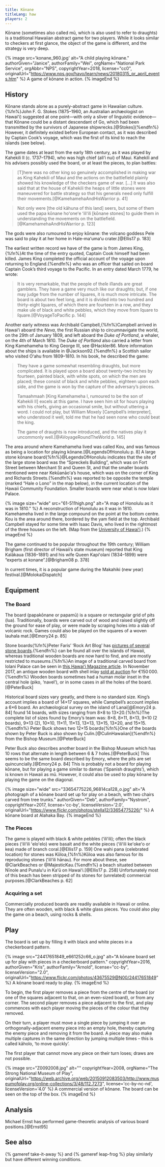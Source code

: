 ```yaml
---
title: Kōnane
titleLang: haw
players: 2
---
```


<p class="lead"><span class="noun" lang="haw">Kōnane</span> (sometimes also called <span
lang="haw">mū</span>, which is also used to refer to draughts) is a traditional
Hawaiian abstract game for two players. While it looks similar to checkers at
first glance, the object of the game is different, and the strategy is very
deep.</p>

<!-- excerpt -->

{% image 
    src='konane_960.jpg'
    alt="A child playing kōnane."
    authorGiven="Janice", authorFamily="Wei",
    orgName="National Park Service", orgAbbr="NPS",
    copyrightYear=2018,
    license="cc0",
    originalUrl="https://www.nps.gov/havo/learn/news/20180315_pr_april_events.htm" %}
A game of <span lang="haw">kōnane</span> in action.
{% imageEnd %}

## History

<span class="noun" lang="haw">Kōnane</span> stands alone as a purely-abstract game in
Hawaiian culture.{%fn%}John F. G. Stokes (1875–1960, an Australian archæologist
on <span class="noun" lang="haw">Hawaiʻi</span>) suggested at one point—with only a sliver of
linguistic evidence—that <span class="noun" lang="haw">Kōnane</span> could be a distant
descendant of Go, which had been transmitted by the survivors of Japanese
shipwrecks.[@Stokes]{%endfn%}  However, it definitely existed before European
contact, as it was described by Captain Cook’s voyage, which was the first of
its kind to reach the islands (see below).

The game dates at least from the early 18th century, as it was played by
Kahekili II (c. 1737–1794), who was high chief (<span lang="haw">aliʻi
nui</span>) of Maui. Kahekili and his advisers possibly used the board, or at
least the pieces, to plan battles:

> [T]here was no other king so genuinely accomplished in making war as King
> Kahekili of Maui and the actions on the battlefield plainly showed his
> knowledge of the checkers game of war. […] It was also said that at the house
> of Kahekili the heaps of little stones were maneuvered for battle strategy so
> that his generals need only fulfill their movements.[@KamehamehaAndHisWarrior
> p. 41]

> Not only were [the old <span lang="haw">kāhuna</span> of this land] seers, but
> some of them used the <span lang="haw">papa kōnane hoʻoneʻe ʻiliʻili</span>
> [<span lang="haw">kōnane</span> stones] to guide them in understanding the
> movements on the battlefield.[@KamehamehaAndHisWarrior p. 123]

The gods were also rumoured to enjoy <span lang="haw">kōnane</span>: the volcano
goddess <span class="noun" lang="haw">Pele</span> was said to play it at her home in <Noun
lang="haw">Hale-maʻumaʻu</span> crater.[@Ellis17 p. 183]

The earliest written record we have of the game is from James King,{%fn%}At the
time of the entry quoted, Captain Cook himself had been killed. James King
completed the official account of the voyage upon returning to England.{%endfn%}
who was an officer that sailed on board Captain Cook’s third voyage to the
Pacific.  In an entry dated March 1779, he wrote:

> It is very remarkable, that the people of theſe iſlands are great gamblers.
> They have a game very much like our draughts; but, if one may judge from the
> number of ſquares, it is much more intricate. The board is about two feet
> long, and it is divided into two hundred and thirty-eight ſquares, of which
> there are fourteen in a row, and they make uſe of black and white pebbles,
> which they move from ſquare to ſquare.[@VoyageToPacific p. 144]</p>

Another early witness was Archibald Campbell,{%fn%}Campbell arrived in <Noun
lang="haw">Hawaiʻi</span> aboard the <em>Neva</em>, the first Russian ship to
circumnavigate the world, on the 29th of January 1809, and left aboard the
<em>Duke of Portland</em>, a whaler, on the 4th of March 1810. The <em>Duke of
Portland</em> also carried a letter from King Kamehameha to King George III, see
@Hackler86. More information about the ships is available in
@Jackson92.{%endfn%} a Scottish sailor who visited Oʻahu from
1809–1810. In his book, he described the game:

> They have a game somewhat resembling draughts, but more complicated. It is
> played upon a board about twenty-two inches by fourteen, painted black, with
> white spots, on which the men are placed; these consist of black and white
> pebbles, eighteen upon each side, and the game is won by the capture of the
> adversary’s pieces.
> 
> Tamaahmaah [King Kamehameha I, rumoured to be the son of Kahekili II] excels
> at this game. I have seen him sit for hours playing with his chiefs, giving an
> occasional smile, but without uttering a word. I could not play, but William
> Moxely [Campbell’s interpreter], who understood it well, told me that he had
> seen none who could beat the king.
>
> The game of draughts is now introduced, and the natives play it uncommonly
> well.[@AVoyageRoundTheWorld p. 145]

The area around where Kamehameha lived was called Kou, and was famous as being a
location for playing <span lang="haw">kōnane</span>.[@LegendsOfHonolulu p. 8] A
large stone <span lang="haw">kōnane</span> board{%fn%}@LegendsOfHonolulu
indicates that the site of the large stone board was the “Spreckels Building”,
which was on Fort Street between Merchant St and Queen St, and that the smaller
boards mentioned were near <span class="noun" lang="haw">Kekūanāoʻa</span>’s house, which was
on the corner of King and Richards Streets.{%endfn%} was reported to be opposite
the temple (marked “Hale o Lono” in the map below), in the current location of
the Hawaii Community Foundation. Smaller boards were near what is now Iolani
Palace.

{% image 
  size="wide"
  src="61-511high.png"
  alt="A map of Honolulu as it was in 1810." %}
A reconstruction of Honolulu as it was in 1810. Kamehameha lived in the large
compound on the point at the bottom centre. Kou is the area around there,
bordered by the yam field at the top. Archibald Campbell stayed for some time
with Isaac Davis, who lived in the rightmost of the three houses on the left.
(Map from the [University of <Noun
lang="haw">Hawaiʻi</span>](https://digicoll.manoa.hawaii.edu/savedmaps/Pages/viewtext.php?s=browse&amp;tid=61&amp;route=browseby.php&amp;by=newest).)
{% imageEnd %}

The game continued to be popular throughout the 19th century; William Brigham
(first director of Hawaii’s state museum) reported that King <Noun
lang="haw">Kalākaua</span> (1836–1891) and his wife Queen <Noun
lang="haw">Kapiʻolani</span> (1834–1899) were “experts at konane”.[@Brigham08 p.
378]

In current times, it is a popular game during the <span class="noun" lang="haw">Makahiki</span> (new year)
festival.[@MolokaiDispatch]

## Equipment

### The Board

The board (<span lang="haw">papakōnane</span> or <span lang="haw">papamū</span>)
is a square or rectangular grid of pits (<span lang="haw">lua</span>).
Traditionally, boards were carved out of wood and raised slightly off the ground
for ease of play, or were made by scraping holes into a slab of volcanic rock.
Games could also be played on the squares of a woven <span
lang="haw">lauhala</span> mat.[@Emory24 p. 85]

Stone boards{%fn%}Peter Faris’ ‘Rock Art Blog’ has [pictures of several stone
boards](https://rockartblog.blogspot.com/2013/01/hawaiian-rock-art-konane-game-boards.html).{%endfn%}
can be found all over the islands of Hawaii, whereas traditional wooden boards
are now hard to find, and are mostly restricted to museums.{%fn%}An image of a
traditional carved board from <span class="proper-noun" lang="haw">Iolani</span>
Palace can be seen in [this Hawaiʻi Magazine
article](https://www.hawaiimagazine.com/content/see-iolani-palaces-hidden-relics-once-belonged-hawaiian-royalty).
In November 2017, an antique wooden board with shell inlay [sold at
auction](https://www.christies.com/lotfinder/lot_details.aspx?intObjectID=6105340&amp;lid=1)
for €150 000.{%endfn%} Wooden boards sometimes had a human molar inset in the
central hole (<span lang="haw">piko</span>, ‘navel’), or in some cases in all
the holes of the board.[@PeterBuck]

Historical board sizes vary greatly, and there is no standard size. King’s
account implies a board of 14×17 squares, while Campbell’s account implies a 6×6
board. An archæological survey on the island of Lanai[@Emory24 p. 84] found 14
boards, with sizes ranging from 8×8 to 13×20.{%fn%}The complete list of sizes
found by Emory’s team was: 8×8, 8×11, 8×13, 9×10 (2 boards), 9×13 (2), 10×10,
11×11, 11×13, 13×13, 13×15, 13×20, and 15×15.{%endfn%} Peter Buck shows two
12×15 boards{%fn%}One of the boards shown by Peter Buck is also shown by
Culin.[@CulinHawaiian]{%endfn%} from the Bishop Museum.[@PeterBuck]

Peter Buck also describes another board in the Bishop Museum which has 10 rows
that alternate in length between 6 &amp; 7 holes.[@PeterBuck] This seems to be
the same board described by Emory, where the pits are set
quincuncially.[@Emory24 p. 84] This is probably not a board for playing <span
lang="haw">kōnane</span>, but for playing a game similar to <span
lang="es">damas</span> (‘Spanish draughts’), which is known in Hawaii as <span
lang="haw">mū</span>. However, it could also be used to play <span
lang="haw">kōnane</span> by playing the game on the diagonal.

{% image 
    size="wide"
    src="33654775226_96814ca128_o.jpg"
    alt="A photograph of a kōnane board set up for play on a beach, with two chairs carved from tree trunks."
    authorGiven="Deb", authorFamily="Nystrom",
    copyrightYear=2017,
    license='cc-by',
    licenseVersion='2.0',
    originalUrl="https://www.flickr.com/photos/stella12/33654775226/" %}
A <span lang="haw">kōnane</span> board at Alahaka Bay.
{% imageEnd %}

### The Pieces

The game is played with black &amp; white pebbles (<span
lang="haw">ʻiliʻili</span>); often the black pieces (<span lang="haw">ʻiliʻili
ʻeloʻelo</span>) were basalt and the white pieces (<span lang="haw">ʻiliʻili
keʻokeʻo</span> or <span lang="haw">kea</span>) made of branch coral.[@Ellis17
p. 159] One <span lang="haw">wahi pana</span> (celebrated location) for stones
was Kōloa,{%fn%}<span class="noun" lang="haw">Kōloa</span> was also famous for its
reproducing stones (<span lang="haw">ʻiliʻili hānau</span>). For more about
these, see @ClarkBeaches or @MajesticKau.{%endfn%} a beach situated between
Nīnole and Punaluʻu in Kaʻū on Hawaiʻi.[@Ellis17 p. 258] Unfortunately most of
this beach has been stripped of its stones for (unrelated) commercial
purposes.[@ClarkBeaches p. 62] 

### Acquiring a set

Commercially produced boards are readily available in Hawaii or online. They are
often wooden, with black &amp; white glass pieces. You could also play the game
on a beach, using rocks &amp; shells.

## Play

The board is set up by filling it with black and white pieces in a checkerboard pattern.

{% image 
  src="24417651849_e661252c66_o.jpg"
  alt="A kōnane board set up for play with pieces in a checkerboard pattern."
    copyrightYear=2016,
    authorGiven="Kris", authorFamily="Arnold",
    license="cc-by",
    licenseVersion="2.0",
    originalUrl="https://www.flickr.com/photos/43675529@N00/24417651849" %}
A <span lang="haw">kōnane</span> board ready to play.
{% imageEnd %}

To begin, the first player removes a piece from the centre of the board (or one
of the squares adjacent to that, on an even-sized board), or from any corner.
The second player removes a piece adjacent to the first, and play commences with
each player moving the pieces of the colour that they removed.

On their turn, a player must move a single piece by jumping it over an
orthogonally-adjacent enemy piece into an empty hole, thereby capturing the
enemy piece and removing it from the board. A piece may also make multiple
captures in the same direction by jumping multiple times – this is called <span
lang="haw">kāholo</span>, ‘to move quickly’.

The first player that cannot move any piece on their turn loses; draws are not
possible.

{% image 
  src="Z0092008.jpg"
  alt=""
    copyrightYear=2008,
    orgName="The Strong National Museum of Play",
    originalUrl="https://web.archive.org/web/20150912083503/http://www.museumofplay.org/online-collections/3/48/112.7273",
    license='cc-by-nc-nd',
    licenseVersion='4.0' %}
A commercial version of <span lang="haw">kōnane</span>. The board can be seen on the top of the box.
{% imageEnd %}

## Analysis

Michael Ernst has performed game-theoretic analysis of various board positions.[@Ernst95]

## See also

{% gameref take-it-away %} and {% gameref leap-frog %} play similarly but have different winning conditions.

<!-- https://totakeresponsibility.blogspot.com/search/label/Konane -->
